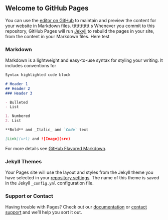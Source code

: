 ## Welcome to GitHub Pages

You can use the [editor on GitHub](https://github.com/xhoishk/MetaTest/edit/master/index.md) to maintain and preview the content for your website in Markdown files.
tttttttttttt s
Whenever you commit to this repository, GitHub Pages will run [Jekyll](https://jekyllrb.com/) to rebuild the pages in your site, from the content in your Markdown files.
Here test
<meta property="og:title" content="LloydsPharmacy Online Doctor">
<meta property="og:site_name" content="LloydsPharmacy Online Doctor UK">
<meta property="og:url" content="https://onlinedoctor.lloydspharmacy.com">
<meta property="og:description" content="Our NHS experienced clinicians have helped treat over 1,000,000 patients in the UK. Our online service is safe, discreet empowers you to get the treatments you need">
<meta property="og:type" content="website">
<meta property="og:image" content="https://onlinedoctor.lloydspharmacy.com/blob/17278/132adae55bec7c5ac837df341f0bbd7d/lloydspharmacy-logo---correct-light-green-data.png">


<meta name="twitter:card" content="summary_large_image" />
<meta name="twitter:site" content="@jimmychoo">
<meta name="twitter:creator" content="@jimmychoo">
<meta name="twitter:title" content="LloydsPharmacy Online Doctor">
<meta name="twitter:description" content="Our NHS experienced clinicians have helped treat over 1,000,000 patients in the UK. Our online service is safe, discreet empowers you to get the treatments you need.">
<meta name="twitter:image" content="https://onlinedoctor.lloydspharmacy.com/blob/17278/132adae55bec7c5ac837df341f0bbd7d/lloydspharmacy-logo---correct-light-green-data.png">


### Markdown

Markdown is a lightweight and easy-to-use syntax for styling your writing. It includes conventions for

```markdown
Syntax highlighted code block

# Header 1
## Header 2
### Header 3

- Bulleted
- List

1. Numbered
2. List

**Bold** and _Italic_ and `Code` text

[Link](url) and ![Image](src)
```

For more details see [GitHub Flavored Markdown](https://guides.github.com/features/mastering-markdown/).

### Jekyll Themes

Your Pages site will use the layout and styles from the Jekyll theme you have selected in your [repository settings](https://github.com/xhoishk/MetaTest/settings). The name of this theme is saved in the Jekyll `_config.yml` configuration file.

### Support or Contact

Having trouble with Pages? Check out our [documentation](https://help.github.com/categories/github-pages-basics/) or [contact support](https://github.com/contact) and we’ll help you sort it out.
